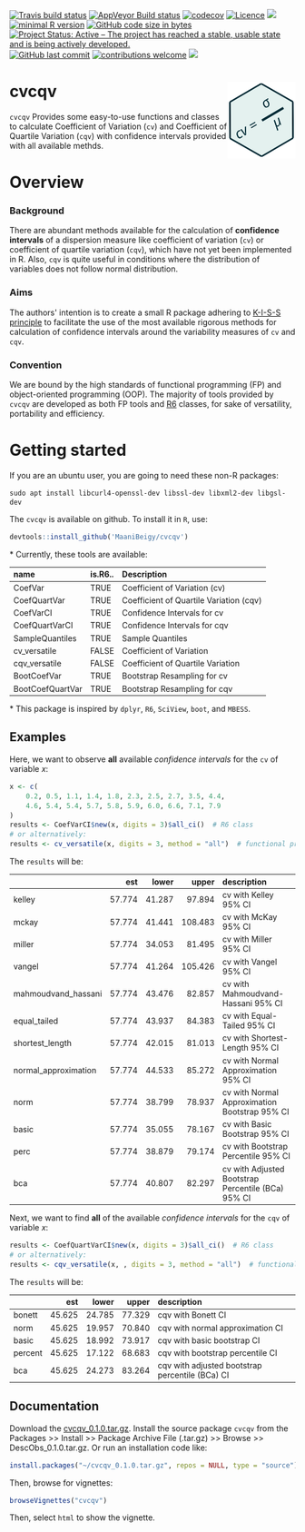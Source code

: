 [![Travis build status](https://travis-ci.org/MaaniBeigy/cvcqv.svg?branch=master)](https://travis-ci.org/MaaniBeigy/cvcqv)
[![AppVeyor Build status](https://ci.appveyor.com/api/projects/status/41rjx4g395bfdpq4?svg=true)](https://ci.appveyor.com/project/MaaniBeigy/cvcqv)
[![codecov](https://codecov.io/gh/MaaniBeigy/cvcqv/branch/master/graph/badge.svg)](https://codecov.io/gh/MaaniBeigy/cvcqv)
[![Licence](https://img.shields.io/badge/licence-GPL--3-blue.svg)](https://www.gnu.org/licenses/gpl-3.0.en.html)
[![](https://img.shields.io/badge/devel%20version-0.1.0-yellow.svg)](https://github.com/MaaniBeigy/cvcqv)
[![minimal R version](https://img.shields.io/badge/R%3E%3D-3.1.2-6666ff.svg)](https://cran.r-project.org/)
[![GitHub code size in bytes](https://img.shields.io/github/languages/code-size/MaaniBeigy/cvcqv)](https://github.com/MaaniBeigy/cvcqv)
[![Project Status: Active – The project has reached a stable, usable state and is being actively developed.](https://www.repostatus.org/badges/latest/active.svg)](https://www.repostatus.org/#active)
[![GitHub last commit](https://img.shields.io/github/last-commit/MaaniBeigy/cvcqv)](https://github.com/MaaniBeigy/cvcqv/commits/master)
[![contributions welcome](https://img.shields.io/badge/contributions-welcome-brightgreen.svg?style=flat)](https://github.com/MaaniBeigy/cvcqv/issues)
[![](https://img.shields.io/badge/lifecycle-experimental-orange.svg)](https://www.tidyverse.org/lifecycle/#experimental)     

# cvcqv <img src="./sticker.svg" align="right" width="120" />

`cvcqv` Provides some easy-to-use functions and classes to calculate 
Coefficient of  Variation (`cv`) and Coefficient of Quartile Variation (`cqv`)
with confidence intervals provided with all available methds.   

# Overview   

### Background    

There are abundant methods available for the calculation of **confidence intervals** of a dispersion measure like coefficient of variation (`cv`) or coefficient of quartile variation (`cqv`), which have not yet been implemented in R. Also, `cqv` is quite useful in conditions where the distribution of variables does not follow normal distribution.   

### Aims    

The authors' intention is to create a small R package adhering to [K-I-S-S principle](<https://en.wikipedia.org/wiki/KISS_principle>) to facilitate the use of the most available rigorous methods for calculation of confidence intervals around the variability measures of `cv` and `cqv`.

### Convention       

We are bound by the high standards of functional programming (FP) and object-oriented programming (OOP). The majority of tools provided by `cvcqv` are developed as both FP tools and [R6](https://github.com/r-lib/R6) classes, for sake of versatility, portability and efficiency.

# Getting started    

If you are an ubuntu user, you are going to need these non-R packages:    

```linux
sudo apt install libcurl4-openssl-dev libssl-dev libxml2-dev libgsl-dev   
```   

The `cvcqv` is available on github. To install it in `R`, use:    

```r
devtools::install_github('MaaniBeigy/cvcqv')  
```

\* Currently, these tools are available:     

|name             |is.R6.. |Description                             |
|:----------------|:-------|:---------------------------------------|
|CoefVar          |TRUE    |Coefficient of Variation (cv)           |
|CoefQuartVar     |TRUE    |Coefficient of Quartile Variation (cqv) |
|CoefVarCI        |TRUE    |Confidence Intervals for cv             |
|CoefQuartVarCI   |TRUE    |Confidence Intervals for cqv            |
|SampleQuantiles  |TRUE    |Sample Quantiles                        |
|cv_versatile     |FALSE   |Coefficient of Variation                |
|cqv_versatile    |FALSE   |Coefficient of Quartile Variation       |
|BootCoefVar      |TRUE    |Bootstrap Resampling for cv             |
|BootCoefQuartVar |TRUE    |Bootstrap Resampling for cqv            |

\* This package is inspired by `dplyr`, `R6`, `SciView`, `boot`, and `MBESS`.    

## Examples    

Here, we want to observe **all** available *confidence intervals* for the `cv` 
of variable *x*:

```r
x <- c(
    0.2, 0.5, 1.1, 1.4, 1.8, 2.3, 2.5, 2.7, 3.5, 4.4,
    4.6, 5.4, 5.4, 5.7, 5.8, 5.9, 6.0, 6.6, 7.1, 7.9
)
results <- CoefVarCI$new(x, digits = 3)$all_ci()  # R6 class
# or alternatively: 
results <- cv_versatile(x, digits = 3, method = "all")  # functional programming
```

The `results` will be:    

|                     |    est|  lower|   upper|description                                        |
|:--------------------|------:|------:|-------:|:--------------------------------------------------|
|kelley               | 57.774| 41.287|  97.894|cv with Kelley 95% CI                              |
|mckay                | 57.774| 41.441| 108.483|cv with McKay 95% CI                               |
|miller               | 57.774| 34.053|  81.495|cv with Miller 95% CI                              |
|vangel               | 57.774| 41.264| 105.426|cv with Vangel 95% CI                              |
|mahmoudvand_hassani  | 57.774| 43.476|  82.857|cv with Mahmoudvand-Hassani 95% CI                 |
|equal_tailed         | 57.774| 43.937|  84.383|cv with Equal-Tailed 95% CI                        |
|shortest_length      | 57.774| 42.015|  81.013|cv with Shortest-Length 95% CI                     |
|normal_approximation | 57.774| 44.533|  85.272|cv with Normal Approximation 95% CI                |
|norm                 | 57.774| 38.799|  78.937|cv with Normal Approximation Bootstrap 95% CI      |
|basic                | 57.774| 35.055|  78.167|cv with Basic Bootstrap 95% CI                     |
|perc                 | 57.774| 38.879|  79.174|cv with Bootstrap Percentile 95% CI                |
|bca                  | 57.774| 40.807|  82.297|cv with Adjusted Bootstrap Percentile (BCa) 95% CI |

Next, we want to find **all** of the available *confidence intervals* for the `cqv` of variable *x*:  

```r
results <- CoefQuartVarCI$new(x, digits = 3)$all_ci()  # R6 class
# or alternatively:
results <- cqv_versatile(x, , digits = 3, method = "all")  # functional programming

```

The `results` will be:   

|        |    est|  lower|  upper|description                                     |
|:-------|------:|------:|------:|:-----------------------------------------------|
|bonett  | 45.625| 24.785| 77.329|cqv with Bonett CI                              |
|norm    | 45.625| 19.957| 70.840|cqv with normal approximation CI                |
|basic   | 45.625| 18.992| 73.917|cqv with basic bootstrap CI                     |
|percent | 45.625| 17.122| 68.683|cqv with bootstrap percentile CI                |
|bca     | 45.625| 24.273| 83.264|cqv with adjusted bootstrap percentile (BCa) CI |

## Documentation    

Download the [cvcqv_0.1.0.tar.gz](https://github.com/MaaniBeigy/cvcqv/raw/master/cvcqv_0.1.0.tar.gz). Install the source package `cvcqv` from the Packages >> Install >> Package Archive File (.tar.gz) >> Browse >> DescObs_0.1.0.tar.gz. Or run an installation code like:  

```r
install.packages("~/cvcqv_0.1.0.tar.gz", repos = NULL, type = "source")
```

Then, browse for vignettes:

```r
browseVignettes("cvcqv")
```

Then, select `html` to show the vignette.
